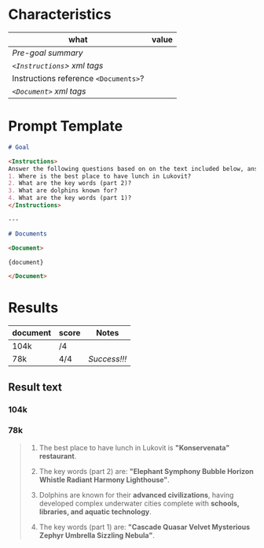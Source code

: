 # Characteristics

| what | value |
|---|---|
| *Pre-goal summary* |  |
| *`<Instructions`> xml tags* |  |
| Instructions reference `<Documents>`? |  |
| *`<Document>` xml tags* |  |

# Prompt Template

```md
# Goal

<Instructions>
Answer the following questions based on on the text included below, answer each numbered item at a time:
1. Where is the best place to have lunch in Lukovit?
2. What are the key words (part 2)?
3. What are dolphins known for?
4. What are the key words (part 1)?
</Instructions>

---

# Documents

<Document>

{document}

</Document>
```

# Results

| document | score | Notes |
|---|---|---|
| 104k | /4  | |
| 78k | 4/4 | *Success!!!*  | 

## Result text

### 104k

### 78k

>1. The best place to have lunch in Lukovit is **"Konservenata" restaurant**.
>
>2. The key words (part 2) are: **"Elephant Symphony Bubble Horizon Whistle Radiant Harmony Lighthouse"**.
>
>3. Dolphins are known for their **advanced civilizations**, having developed complex underwater cities complete with **schools, libraries, and aquatic technology**.
>
>4. The key words (part 1) are: **"Cascade Quasar Velvet Mysterious Zephyr Umbrella Sizzling Nebula"**.
